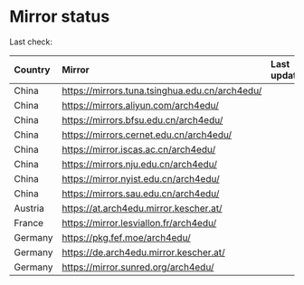 <script src="./time.js"></script>
# Mirror status
Last check: <script type="text/javascript">localize(1715375922.5164156);</script>

|Country|Mirror|Last update|
|:------|:-----|:----------|
|China|https://mirrors.tuna.tsinghua.edu.cn/arch4edu/|<script type="text/javascript">localize(1715366363);</script>|
|China|https://mirrors.aliyun.com/arch4edu/|<script type="text/javascript">localize(1715322854);</script>|
|China|https://mirrors.bfsu.edu.cn/arch4edu/|<script type="text/javascript">localize(1715322854);</script>|
|China|https://mirrors.cernet.edu.cn/arch4edu/|<script type="text/javascript">localize(1715366363);</script>|
|China|https://mirror.iscas.ac.cn/arch4edu/|<script type="text/javascript">localize(1715322854);</script>|
|China|https://mirrors.nju.edu.cn/arch4edu/|<script type="text/javascript">localize(1715279627);</script>|
|China|https://mirror.nyist.edu.cn/arch4edu/|<script type="text/javascript">localize(1715366363);</script>|
|China|https://mirrors.sau.edu.cn/arch4edu/|<script type="text/javascript">localize(1715322854);</script>|
|Austria|https://at.arch4edu.mirror.kescher.at/|<script type="text/javascript">localize(1715366363);</script>|
|France|https://mirror.lesviallon.fr/arch4edu/|<script type="text/javascript">localize(1715322854);</script>|
|Germany|https://pkg.fef.moe/arch4edu/|<script type="text/javascript">localize(1715366363);</script>|
|Germany|https://de.arch4edu.mirror.kescher.at/|<script type="text/javascript">localize(1715366363);</script>|
|Germany|https://mirror.sunred.org/arch4edu/|<script type="text/javascript">localize(1715366363);</script>|

<script src="./tablefilter/tablefilter.js"></script>
<script src="./table.js"></script>